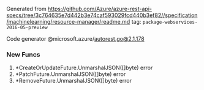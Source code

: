 Generated from https://github.com/Azure/azure-rest-api-specs/tree/3c764635e7d442b3e74caf593029fcd440b3ef82//specification/machinelearning/resource-manager/readme.md tag: `package-webservices-2016-05-preview`

Code generator @microsoft.azure/autorest.go@2.1.178


### New Funcs

1. *CreateOrUpdateFuture.UnmarshalJSON([]byte) error
1. *PatchFuture.UnmarshalJSON([]byte) error
1. *RemoveFuture.UnmarshalJSON([]byte) error
